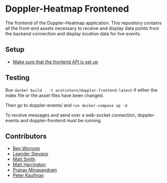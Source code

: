 # Doppler-Heatmap Frontened
The frontend of the Doppler-Heatmap application. This repository contains all the front-end assets necessary to receive and display data points from the backend connection and display location data for live events.
## Setup

- [Make sure that the frontend API is set up](https://github.com/acstech/doppler-api#setup)

## Testing

Run `docker build . -t acstintern/doppler-frontend:latest` if either the index file or the asset files have been changed.

Then go to doppler-events/ and `run docker-compose up -d`

To receive messages and send over a web-socket connection, doppler-events and doppler-frontend must be running.

## Contributors

* [Ben Wornom](https://github.com/bwornom7)
* [Leander Stevano](https://github.com/deepmicrobe)
* [Matt Smith](https://github.com/mattsmith803)
* [Matt Harrington](https://github.com/Matt2Harrington)
* [Pranav Minasandram](https://github.com/PranavMin)
* [Peter Kaufman](https://github.com/pjkaufman)
